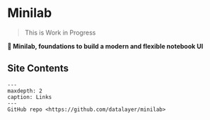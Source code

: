 # Minilab

> This is Work in Progress

**🎹 Minilab, foundations to build a modern and flexible notebook UI**

## Site Contents

```{toctree}
---
maxdepth: 2
caption: Links
---
GitHub repo <https://github.com/datalayer/minilab>
```
